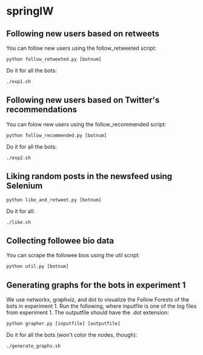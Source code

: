 # springIW


## Following new users based on retweets

You can follow new users using the follow_retweeted script:
```
python follow_retweeted.py [botnum]
```

Do it for all the bots:
```
./exp1.sh
```


## Following new users based on Twitter's recommendations

You can folow new users using the follow_recommended script:
```
python follow_recommended.py [botnum]
```

Do it for all the bots:
```
./exp2.sh
```


## Liking random posts in the newsfeed using Selenium

```
python like_and_retweet.py [botnum]
```

Do it for all:
```
./like.sh
```


## Collecting followee bio data

You can scrape the followee bios using the util script:
```
python util.py [botnum]
```



## Generating graphs for the bots in experiment 1

We use networkx, graphviz, and dot to visualize the Follow Forests of the bots in experiment 1. Run the following, where inputfile is one of the log files from experiment 1. The outputfile should have the .dot extension:
```
python grapher.py [inputfile] [outputfile]
```

Do it for all the bots (won't color the nodes, though):
```
./generate_graphs.sh
```